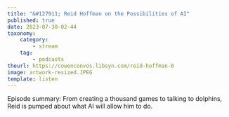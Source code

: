 ```yaml
---
title: "&#127911; Reid Hoffman on the Possibilities of AI"
published: true
date: 2023-07-30-02-44
taxonomy:
    category:
        - stream
    tag:
        - podcasts
theurl: https://cowenconvos.libsyn.com/reid-hoffman-0
image: artwork-resized.JPEG
template: listen
---
```


Episode summary: From creating a thousand games to talking to dolphins, Reid is pumped about what AI will allow him to do.

